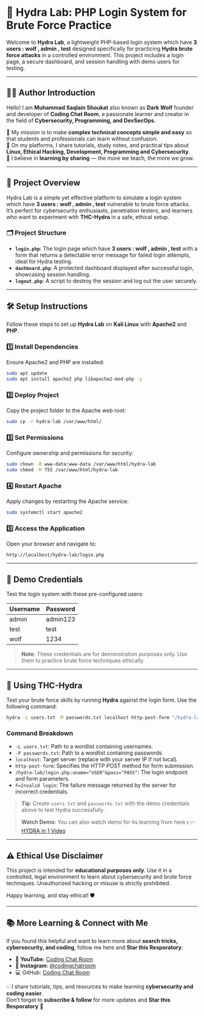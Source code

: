 # 🐺 Hydra Lab: PHP Login System for Brute Force Practice

Welcome to **Hydra Lab**, a lightweight PHP-based login system which have **3 users : wolf , admin , test** designed specifically for practicing **Hydra brute force attacks** in a controlled environment. This project includes a login page, a secure dashboard, and session handling with demo users for testing.

---

## 👨‍💻 Author Introduction  

Hello! I am **Muhammad Saqlain Shoukat** also known as **Dark Wolf** founder and developer of **Coding Chat Room**, a passionate learner and creator in the field of **Cybersecurity, Programming, and DevSecOps**.  

🔹 My mission is to make **complex technical concepts simple and easy** so that students and professionals can learn without confusion.  
🔹 On my platforms, I share tutorials, study notes, and practical tips about **Linux, Ethical Hacking, Development, Programming and Cybersecurity**.  
🔹 I believe in **learning by sharing** — the more we teach, the more we grow.  

---

## 📑 Project Overview

Hydra Lab is a simple yet effective platform to simulate a login system which have **3 users : wolf , admin , test**  vulnerable to brute force attacks. It’s perfect for cybersecurity enthusiasts, penetration testers, and learners who want to experiment with **THC-Hydra** in a safe, ethical setup.

### 🗂 Project Structure
- **`login.php`**: The login page which have **3 users : wolf , admin , test** with a form that returns a detectable error message for failed login attempts, ideal for Hydra testing.  
- **`dashboard.php`**: A protected dashboard displayed after successful login, showcasing session handling.  
- **`logout.php`**: A script to destroy the session and log out the user securely.

---

## 🛠 Setup Instructions

Follow these steps to set up **Hydra Lab** on **Kali Linux** with **Apache2** and **PHP**.

### 1️⃣ Install Dependencies
Ensure Apache2 and PHP are installed:
```bash
sudo apt update
sudo apt install apache2 php libapache2-mod-php -y
```

### 2️⃣ Deploy Project
Copy the project folder to the Apache web root:
```bash
sudo cp -r hydra-lab /var/www/html/
```

### 3️⃣ Set Permissions
Configure ownership and permissions for security:
```bash
sudo chown -R www-data:www-data /var/www/html/hydra-lab
sudo chmod -R 755 /var/www/html/hydra-lab
```

### 4️⃣ Restart Apache
Apply changes by restarting the Apache service:
```bash
sudo systemctl start apache2
```

### 5️⃣ Access the Application
Open your browser and navigate to:
```
http://localhost/hydra-lab/login.php
```

---

## 🔑 Demo Credentials

Test the login system with these pre-configured users:

| Username | Password  |
|----------|-----------|
| admin    | admin123  |
| test     | test      |
| wolf     | 1234      |

> **Note**: These credentials are for demonstration purposes only. Use them to practice brute force techniques ethically.

---

## 🐉 Using THC-Hydra

Test your brute force skills by running **Hydra** against the login form. Use the following command:

```bash
hydra -L users.txt -P passwords.txt localhost http-post-form "/hydra-lab/login.php:uname=^USER^&pass=^PASS^:F=Invalid login"
```

### Command Breakdown
- `-L users.txt`: Path to a wordlist containing usernames.
- `-P passwords.txt`: Path to a wordlist containing passwords.
- `localhost`: Target server (replace with your server IP if not local).
- `http-post-form`: Specifies the HTTP POST method for form submission.
- `/hydra-lab/login.php:uname=^USER^&pass=^PASS^`: The login endpoint and form parameters.
- `F=Invalid login`: The failure message returned by the server for incorrect credentials.

> **Tip**: Create `users.txt` and `passwords.txt` with the demo credentials above to test Hydra successfully.

> **Watch Demo**: You can also watch demo for its learning from here 👉: [HYDRA in 1 Video](https://www.youtube.com/@CodingChatRoom)

---

## ⚠️ Ethical Use Disclaimer

This project is intended for **educational purposes only**. Use it in a controlled, legal environment to learn about cybersecurity and brute force techniques. Unauthorized hacking or misuse is strictly prohibited.

Happy learning, and stay ethical! 🛡️

---

## 📚 More Learning & Connect with Me

If you found this helpful and want to learn more about **search tricks, cybersecurity, and coding**, follow me here and **Star this Resporatory**:

- 🎥 **YouTube**: [Coding Chat Room](https://www.youtube.com/@CodingChatRoom)  
- 📸 **Instagram**: [@codingchatroom](https://www.instagram.com/codingchatroom/?igsh=czBrcjAyYmxma2du)
- 💻 GitHub: [Coding Chat Room](https://github.com/CodingChatRoom)

💡 I share tutorials, tips, and resources to make learning **cybersecurity and coding easier**.  
Don’t forget to **subscribe & follow** for more updates and **Star this Resporatory** 🚀  
